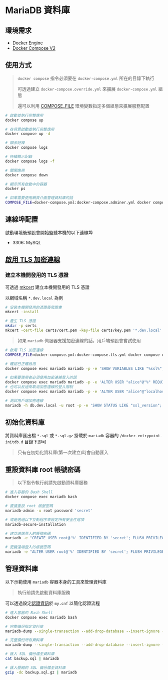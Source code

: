 # MariaDB 資料庫

## 環境需求

- [Docker Engine](https://docs.docker.com/install/)
- [Docker Compose V2](https://docs.docker.com/compose/cli-command/)

## 使用方式

> `docker compose` 指令必須要在 `docker-compose.yml` 所在的目錄下執行
>
> 可透過建立 `docker-compose.override.yml` 來擴展 `docker-compose.yml` 組態
>
> 還可以利用 [COMPOSE_FILE](https://docs.docker.com/compose/reference/envvars/#compose_file) 環境變數指定多個組態來擴展服務配置

```sh
# 啟動並執行完整應用
docker compose up

# 在背景啟動並執行完整應用
docker compose up -d

# 顯示記錄
docker compose logs

# 持續顯示記錄
docker compose logs -f

# 關閉應用
docker compose down

# 顯示所有啟動中的容器
docker ps

# 如果需要使用網頁介面管理資料庫的話
COMPOSE_FILE=docker-compose.yml:docker-compose.adminer.yml docker compose up -d
```

## 連線埠配置

啟動環境後預設會開始監聽本機的以下連線埠

- 3306: MySQL

## [啟用 TLS 加密連線](https://mariadb.com/kb/en/securing-connections-for-client-and-server/)

### 建立本機開發用的 TLS 憑證

可透過 [mkcert](https://github.com/FiloSottile/mkcert) 建立本機開發用的 TLS 憑證

以網域名稱 `*.dev.local` 為例

```sh
# 安裝本機開發用的憑證簽發證書
mkcert -install

# 產生 TLS 憑證
mkdir -p certs
mkcert -cert-file certs/cert.pem -key-file certs/key.pem '*.dev.local'
```

> 如果 `mariadb` 伺服器支援加密連線的話，用戶端預設會嘗試使用

```sh
# 啟用 TLS 加密連線
COMPOSE_FILE=docker-compose.yml:docker-compose.tls.yml docker compose up -d

# 確認已正確啟用
docker compose exec mariadb mariadb -p -e 'SHOW VARIABLES LIKE "%ssl%";'

# 如果要使用者必須使用加密連線登入的話
docker compose exec mariadb mariadb -p -e 'ALTER USER "alice"@"%" REQUIRE SSL;'
# 也可以反過來取消加密連線的登入限制
docker compose exec mariadb mariadb -p -e 'ALTER USER "alice"@"localhost" REQUIRE NONE;'

# 測試用戶端加密連線
mariadb -h db.dev.local -u root -p -e 'SHOW STATUS LIKE "ssl_version";'
```

## 初始化資料庫

將資料庫匯出檔 `*.sql` 或 `*.sql.gz` 掛載於 `mariadb` 容器的 `/docker-entrypoint-initdb.d` 目錄下即可

> 只有在初始化資料庫(第一次建立)時會自動匯入

## 重設資料庫 root 帳號密碼

> 以下指令執行前請先啟動資料庫服務

```sh
# 進入容器的 Bash Shell
docker compose exec mariadb bash

# 直接重設 root 帳號密碼
mariadb-admin -u root password 'secret'

# 或是透過以下互動程序來設定所有安全性選項
mariadb-secure-installation

# 建立遠端登入的帳號密碼
mariadb -e "CREATE USER root@'%' IDENTIFIED BY 'secret'; FLUSH PRIVILEGES;"

# 更變遠端登入的帳號密碼
mariadb -e "ALTER USER root@'%' IDENTIFIED BY 'secret'; FLUSH PRIVILEGES;"
```

## 管理資料庫

以下示範使用 `mariadb` 容器本身的工具來管理資料庫

> 執行前請先啟動資料庫服務

可以透過設定[認證資訊](https://dev.mysql.com/doc/refman/8.0/en/password-security-user.html)於 `my.cnf` 以簡化認證流程

```sh
# 進入容器的 Bash Shell
docker compose exec mariadb bash

# 完整備份指定資料庫
mariadb-dump --single-transaction --add-drop-database --insert-ignore --databases sample | gzip > backup.sql.gz

# 完整備份所有資料庫
mariadb-dump --single-transaction --add-drop-database --insert-ignore --all-databases | gzip > backup.sql.gz

# 匯入 SQL 備份檔至資料庫
cat backup.sql | mariadb

# 匯入壓縮的 SQL 備份檔至資料庫
gzip -dc backup.sql.gz | mariadb
```
